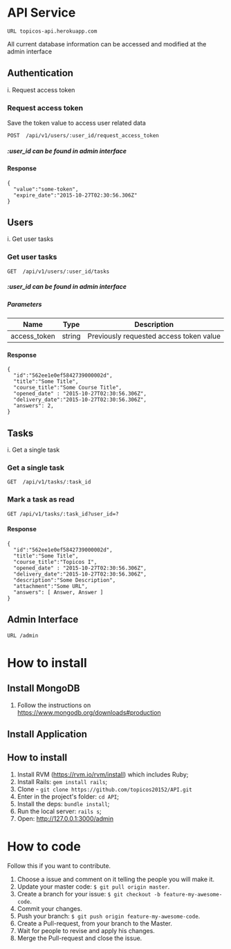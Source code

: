 # API Service

```URL topicos-api.herokuapp.com```

All current database information can be accessed and modified at the admin interface

## Authentication


i. Request access token

### Request access token

Save the token value to access user related data

```POST  /api/v1/users/:user_id/request_access_token```

##### :user_id can be found in admin interface

#### Response


    {
      "value":"some-token",
      "expire_date":"2015-10-27T02:30:56.306Z"
    }

## Users

i. Get user tasks

### Get user tasks

```GET  /api/v1/users/:user_id/tasks```

##### :user_id can be found in admin interface

##### Parameters

|      Name      |  Type  |               Description               |
| -------------- | ------ | --------------------------------------- |
| access_token   | string | Previously requested access token value |


#### Response


    {
      "id":"562ee1e0ef5842739000002d",
      "title":"Some Title",
      "course_title":"Some Course Title",       
      "opened_date" : "2015-10-27T02:30:56.306Z",
      "delivery_date":"2015-10-27T02:30:56.306Z",
      "answers": 2,
    }

## Tasks

i. Get a single task

### Get a single task

```GET  /api/v1/tasks/:task_id```

### Mark a task as read

```GET /api/v1/tasks/:task_id?user_id=?```


#### Response


    {
      "id":"562ee1e0ef5842739000002d",
      "title":"Some Title",
      "course_title":"Topicos I",
      "opened_date" : "2015-10-27T02:30:56.306Z",
      "delivery_date":"2015-10-27T02:30:56.306Z",
      "description":"Some Description",
      "attachment":"Some URL",
      "answers": [ Answer, Answer ]
    }

## Admin Interface

```URL /admin```


# How to install

## Install MongoDB

1. Follow the instructions on https://www.mongodb.org/downloads#production

## Install Application

## How to install
1. Install RVM (https://rvm.io/rvm/install) which includes Ruby;
2. Install Rails: `gem install rails`;
3. Clone - `git clone https://github.com/topicos20152/API.git`
4. Enter in the project's folder: `cd API`;
3. Install the deps: `bundle install`;
4. Run the local server: `rails s`;
5. Open: http://127.0.0.1:3000/admin

# How to code

Follow this if you want to contribute.

1. Choose a issue and comment on it telling the people you will make it.
2. Update your master code: `$ git pull origin master`.
3. Create a branch for your issue: `$ git checkout -b feature-my-awesome-code`.
4. Commit your changes.
5. Push your branch: `$ git push origin feature-my-awesome-code`.
6. Create a Pull-request, from your branch to the Master.
7. Wait for people to revise and apply his changes.
8. Merge the Pull-request and close the issue.